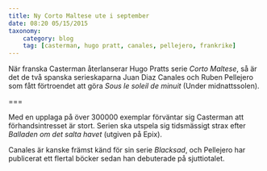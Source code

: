```yaml
---
title: Ny Corto Maltese ute i september
date: 08:20 05/15/2015
taxonomy:
    category: blog
    tag: [casterman, hugo pratt, canales, pellejero, frankrike]
---
```


När franska Casterman återlanserar Hugo Pratts serie _Corto Maltese_, så är det de två spanska serieskaparna Juan Diaz Canales och Ruben Pellejero som fått förtroendet att göra _Sous le soleil de  minuit_ (Under midnattssolen).

===


Med en upplaga på över 300000 exemplar förväntar sig Casterman att förhandsintresset är stort. Serien ska utspela sig tidsmässigt strax efter _Balladen om det salta havet_ (utgiven på Epix).

Canales är kanske främst känd för sin serie _Blacksad_, och Pellejero har publicerat ett flertal böcker sedan han debuterade på sjuttiotalet.

